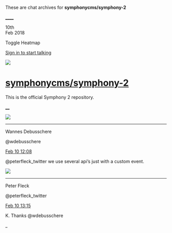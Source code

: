 These are chat archives for **symphonycms/symphony-2**

[__](/symphonycms/symphony-2/archives/2018/02/11)[__](/symphonycms/symphony-2/archives/2018/02/09)

10th  
Feb 2018

Toggle Heatmap

[Sign in to start talking](/login?action=login&button=archive-login)

![](https://avatars-02.gitter.im/group/iv/3/57542c45c43b8c601977197e?s=48)

#  [symphonycms/symphony-2](/symphonycms/symphony-2)

This is the official Symphony 2 repository.

[ __](/orgs/symphonycms/rooms "More symphonycms rooms")

![](https://avatars1.githubusercontent.com/u/4136426?v=4&s=30)

____

Wannes Debusschere

@wdebusschere

[Feb 10
12:08](https://gitter.im/symphonycms/symphony-2?at=5a7ee0d9f283b8e54643b735)

@peterfleck_twitter we use several api’s just with a custom event.

![](https://pbs.twimg.com/profile_images/852618028/peterSmall_bigger.jpg)

____

Peter Fleck

@peterfleck_twitter

[Feb 10
13:15](https://gitter.im/symphonycms/symphony-2?at=5a7ef0787084124a345d7452)

K. Thanks @wdebusschere

_

